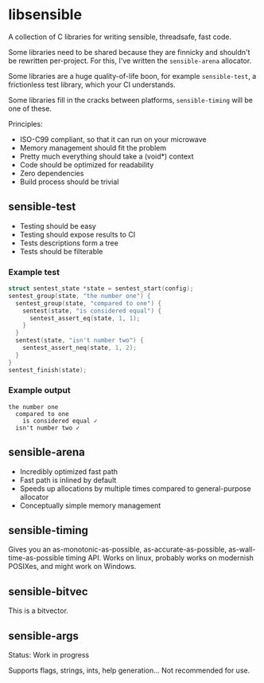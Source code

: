 <!--
SPDX-FileCopyrightText: 2023 The libsensible Authors

SPDX-License-Identifier: Unlicense
-->

# libsensible

A collection of C libraries for writing sensible, threadsafe, fast code.

Some libraries need to be shared because they are finnicky and shouldn't be
rewritten per-project. For this, I've written the `sensible-arena` allocator.

Some libraries are a huge quality-of-life boon, for example `sensible-test`,
a frictionless test library, which your CI understands.

Some libraries fill in the cracks between platforms, `sensible-timing` will
be one of these.

Principles:

* ISO-C99 compliant, so that it can run on your microwave
* Memory management should fit the problem
* Pretty much everything should take a (void*) context
* Code should be optimized for readability
* Zero dependencies
* Build process should be trivial

## sensible-test

* Testing should be easy
* Testing should expose results to CI
* Tests descriptions form a tree
* Tests should be filterable

### Example test

```C
struct sentest_state *state = sentest_start(config);
sentest_group(state, "the number one") {
  sentest_group(state, "compared to one") {
    sentest(state, "is considered equal") {
      sentest_assert_eq(state, 1, 1);
    }
  }
  sentest(state, "isn't number two") {
    sentest_assert_neq(state, 1, 2);
  }
}
sentest_finish(state);
```

### Example output

```
the number one
  compared to one
    is considered equal ✓
  isn't number two ✓
```

## sensible-arena

* Incredibly optimized fast path
* Fast path is inlined by default
* Speeds up allocations by multiple times compared to general-purpose allocator
* Conceptually simple memory management

## sensible-timing

Gives you an as-monotonic-as-possible, as-accurate-as-possible,
as-wall-time-as-possible timing API. Works on linux, probably works on
modernish POSIXes, and might work on Windows.

## sensible-bitvec

This is a bitvector.

## sensible-args

Status: Work in progress

Supports flags, strings, ints, help generation...
Not recommended for use.
